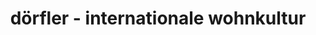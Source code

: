 ---
title: "dörfler - internationale wohnkultur"
url: /erlangen/doerfler-internationale-wohnkultur/
shop: Möbel
---